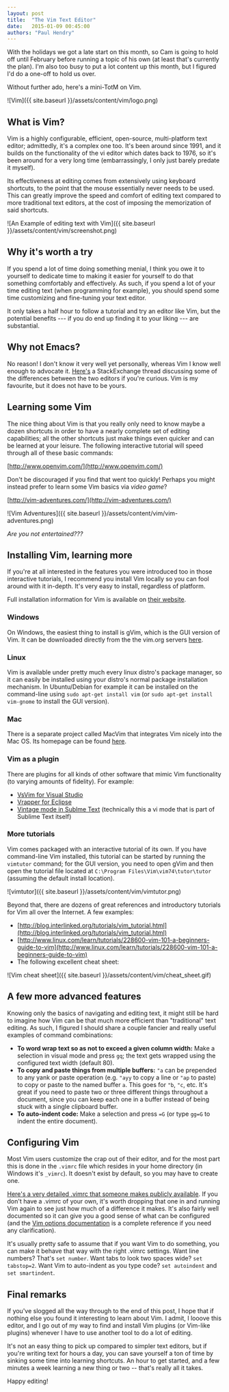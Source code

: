 ```yaml
---
layout: post
title:  "The Vim Text Editor"
date:   2015-01-09 00:45:00
authors: "Paul Hendry"
---
```


With the holidays we got a late start on this month, so Cam is going to hold
off until February before running a topic of his own (at least that's
currently the plan). I'm also too busy to put a lot content up this month,
but I figured I'd do a one-off to hold us over.

Without further ado, here's a mini-TotM on Vim.

![Vim]({{ site.baseurl }}/assets/content/vim/logo.png)

## What is Vim?

Vim is a highly configurable, efficient, open-source, multi-platform text editor;
admittedly, it's a complex one too. It's been around since 1991, and it
builds on the functionality of the vi editor which dates back to 1976, so it's
been around for a very long time (embarrassingly, I only just barely predate it
myself).

Its effectiveness at editing comes from extensively using keyboard shortcuts,
to the point that the mouse essentially never needs to be used. This can
greatly improve the speed and comfort of editing text compared to more
traditional text editors, at the cost of imposing the memorization of said
shortcuts.

![An Example of editing text with Vim]({{ site.baseurl }}/assets/content/vim/screenshot.png)

## Why it's worth a try

If you spend a lot of time doing something menial, I think you owe it to
yourself to dedicate time to making it easier for yourself to do that something
comfortably and effectively. As such, if you spend a lot of your time editing
text (when programming for example), you should spend some time customizing and
fine-tuning your text editor.

It only takes a half hour to follow a tutorial and try an editor like Vim, but
the potential benefits --- if you do end up finding it to your liking --- are
substantial.

## Why not Emacs?

No reason! I don't know it very well yet personally, whereas Vim I know well
enough to advocate it. [Here's](http://unix.stackexchange.com/questions/986/what-are-the-pros-and-cons-of-vim-and-emacs)
a StackExchange thread discussing some of the differences between the two
editors if you're curious. Vim is my favourite, but it does not have to be
yours.

## Learning some Vim

The nice thing about Vim is that you really only need to know maybe a dozen
shortcuts in order to have a nearly complete set of editing capabilities; all
the other shortcuts just make things even quicker and can be learned at your
leisure. The following interactive tutorial will speed through all of these
basic commands:

[http://www.openvim.com/](http://www.openvim.com/)

Don't be discouraged if you find that went too quickly! Perhaps you might
instead prefer to learn some Vim basics via *video game*?

[http://vim-adventures.com/](http://vim-adventures.com/)

![Vim Adventures]({{ site.baseurl }}/assets/content/vim/vim-adventures.png)

*Are you not entertained???*

## Installing Vim, learning more

If you're at all interested in the features you were introduced too in those
interactive tutorials, I recommend you install Vim locally so you can fool
around with it in-depth. It's very easy to install, regardless of platform.

Full installation information for Vim is available on
[their website](http://www.vim.org/download.php).

### Windows

On Windows, the easiest thing to install is gVim, which is the GUI version
of Vim. It can be downloaded directly from the the vim.org servers [here](ftp://ftp.vim.org/pub/vim/pc/gvim74.exe).

### Linux

Vim is available under pretty much every linux distro's package manager, so it
can easily be installed using your distro's normal package installation
mechanism. In Ubuntu/Debian for example it can be installed on the command-line
using `sudo apt-get install vim` (or `sudo apt-get install vim-gnome` to
install the GUI version).

### Mac

There is a separate project called MacVim that integrates Vim nicely into the
Mac OS. Its homepage can be found [here](https://code.google.com/p/macvim/).

### Vim as a plugin

There are plugins for all kinds of other software that mimic Vim functionality
(to varying amounts of fidelity). For example:

* [VsVim for Visual Studio](https://visualstudiogallery.msdn.microsoft.com/59ca71b3-a4a3-46ca-8fe1-0e90e3f79329)
* [Vrapper for Eclipse](http://vrapper.sourceforge.net/home/)
* [Vintage mode in Sublme Text](https://www.sublimetext.com/docs/2/vintage.html)
  (technically this a vi mode that is part of Sublime Text itself)

### More tutorials

Vim comes packaged with an interactive tutorial of its own. If you have
command-line Vim installed, this tutorial can be started by running the
`vimtutor` command; for the GUI version, you need to open gVim and then
open the tutorial file located at `C:\Program Files\Vim\vim74\tutor\tutor`
(assuming the default install location).

![vimtutor]({{ site.baseurl }}/assets/content/vim/vimtutor.png)

Beyond that, there are dozens of great references and introductory tutorials
for Vim all over the Internet. A few examples:

* [http://blog.interlinked.org/tutorials/vim_tutorial.html](http://blog.interlinked.org/tutorials/vim_tutorial.html)
* [http://www.linux.com/learn/tutorials/228600-vim-101-a-beginners-guide-to-vim](http://www.linux.com/learn/tutorials/228600-vim-101-a-beginners-guide-to-vim)
* The following excellent cheat sheet:

![Vim cheat sheet]({{ site.baseurl }}/assets/content/vim/cheat_sheet.gif)

## A few more advanced features

Knowing only the basics of navigating and editing text, it might still be hard
to imagine how Vim can be that much more efficient than "traditional" text
editing. As such, I figured I should share a couple fancier and really useful
examples of command combinations:

* **To word wrap text so as not to exceed a given column width:** Make a
  selection in visual mode and press `gq`; the text gets wrapped using the
  configured text width (default 80).
* **To copy and paste things from multiple buffers:** `"a` can be prepended to
  any yank or paste operation (e.g. `"ayy` to copy a line or `"ap` to paste) to
  copy or paste to the named buffer `a`. This goes for `"b`, `"c`, etc. It's
  great if you need to paste two or three different things throughout a
  document, since you can keep each one in a buffer instead of being stuck with
  a single clipboard buffer.
* **To auto-indent code:** Make a selection and press `=G` (or type `gg=G` to
  indent the entire document).

## Configuring Vim

Most Vim users customize the crap out of their editor, and for the most part
this is done in the `.vimrc` file which resides in your home directory (in
Windows it's `_vimrc`). It doesn't exist by default, so you may have to create
one.

[Here's a very detailed .vimrc that someone makes publicly available](http://amix.dk/vim/vimrc.html).
If you don't have a .vimrc of your own, it's worth dropping that one in and
running Vim again to see just how much of a difference it makes. It's also
fairly well documented so it can give you a good sense of what can be
configured (and the [Vim options documentation](http://vimdoc.sourceforge.net/htmldoc/options.html)
is a complete reference if you need any clarification).

It's usually pretty safe to assume that if you want Vim to do something, you
can make it behave that way with the right .vimrc settings. Want line numbers?
That's `set number`. Want tabs to look two spaces wide? `set tabstop=2`. Want
Vim to auto-indent as you type code? `set autoindent` and `set smartindent`.

## Final remarks

If you've slogged all the way through to the end of this post, I hope that if
nothing else you found it interesting to learn about Vim. I admit, I looove
this editor, and I go out of my way to find and install Vim plugins (or
Vim-like plugins) whenever I have to use another tool to do a lot of editing.

It's not an easy thing to pick up compared to simpler text editors, but if
you're writing text for hours a day, you can save yourself a ton of time by
sinking some time into learning shortcuts. An hour to get started, and a few
minutes a week learning a new thing or two -- that's really all it takes.

Happy editing!
